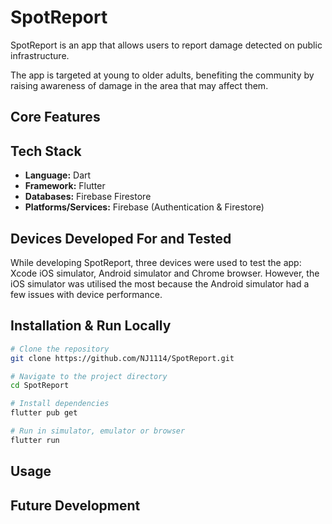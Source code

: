 # SpotReport

SpotReport is an app that allows users to report damage detected on public infrastructure.

The app is targeted at young to older adults, benefiting the community by raising awareness of damage in the area that may affect them.

## Core Features

## Tech Stack

- **Language:** Dart
- **Framework:** Flutter
- **Databases:** Firebase Firestore
- **Platforms/Services:** Firebase (Authentication & Firestore)


## Devices Developed For and Tested

While developing SpotReport, three devices were used to test the app: Xcode iOS simulator,  Android simulator and Chrome browser. However, the iOS simulator was utilised the most because the Android simulator had a few issues with device performance.

## Installation & Run Locally

```bash
# Clone the repository
git clone https://github.com/NJ1114/SpotReport.git

# Navigate to the project directory
cd SpotReport

# Install dependencies
flutter pub get

# Run in simulator, emulator or browser
flutter run
```

## Usage

## Future Development
